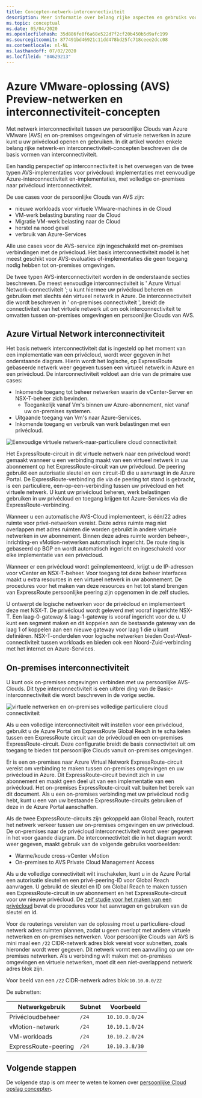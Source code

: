 ```yaml
---
title: Concepten-netwerk-interconnectiviteit
description: Meer informatie over belang rijke aspecten en gebruiks voorbeelden van netwerken en interconnectiviteit in azure VMware-oplossing (AVS)
ms.topic: conceptual
ms.date: 05/04/2020
ms.openlocfilehash: 35d886fe0f6a68e522d7f2cf20b450b5d9afc199
ms.sourcegitcommit: 877491bd46921c11dd478bd25fc718ceee2dcc08
ms.contentlocale: nl-NL
ms.lasthandoff: 07/02/2020
ms.locfileid: "84629213"
---
```

# <a name="azure-vmware-solution-avs-preview-networking-and-interconnectivity-concepts"></a>Azure VMware-oplossing (AVS) Preview-netwerken en interconnectiviteit-concepten

Met netwerk interconnectiviteit tussen uw persoonlijke Clouds van Azure VMware (AVS) en on-premises omgevingen of virtuele netwerken in azure kunt u uw privécloud openen en gebruiken. In dit artikel worden enkele belang rijke netwerk-en interconnectiviteit-concepten beschreven die de basis vormen van interconnectiviteit.

Een handig perspectief op interconnectiviteit is het overwegen van de twee typen AVS-implementaties voor privécloud: implementaties met eenvoudige Azure-interconnectiviteit en-implementaties, met volledige on-premises naar privécloud interconnectiviteit.

De use cases voor de persoonlijke Clouds van AVS zijn:
- nieuwe workloads voor virtuele VMware-machines in de Cloud
- VM-werk belasting bursting naar de Cloud
- Migratie VM-werk belasting naar de Cloud
- herstel na nood geval
- verbruik van Azure-Services

 Alle use cases voor de AVS-service zijn ingeschakeld met on-premises verbindingen met de privécloud. Het basis interconnectiviteit model is het meest geschikt voor AVS-evaluaties of-implementaties die geen toegang nodig hebben tot on-premises omgevingen.

De twee typen AVS-interconnectiviteit worden in de onderstaande secties beschreven.  De meest eenvoudige interconnectiviteit is ' Azure Virtual Network-connectiviteit '; u kunt hiermee uw privécloud beheren en gebruiken met slechts één virtueel netwerk in Azure. De interconnectiviteit die wordt beschreven in ' on-premises connectiviteit ', breidt de connectiviteit van het virtuele netwerk uit om ook interconnectiviteit te omvatten tussen on-premises omgevingen en persoonlijke Clouds van AVS.

## <a name="azure-virtual-network-interconnectivity"></a>Azure Virtual Network interconnectiviteit

Het basis netwerk interconnectiviteit dat is ingesteld op het moment van een implementatie van een privécloud, wordt weer gegeven in het onderstaande diagram. Hierin wordt het logische, op ExpressRoute gebaseerde netwerk weer gegeven tussen een virtueel netwerk in Azure en een privécloud. De interconnectiviteit voldoet aan drie van de primaire use cases:
- Inkomende toegang tot beheer netwerken waarin de vCenter-Server en NSX-T-beheer zich bevinden.
    - Toegankelijk vanaf Vm's binnen uw Azure-abonnement, niet vanaf uw on-premises systemen.
- Uitgaande toegang van Vm's naar Azure-Services.
- Inkomende toegang en verbruik van werk belastingen met een privécloud.

![Eenvoudige virtuele netwerk-naar-particuliere cloud connectiviteit](./media/concepts/adjacency-overview-drawing-single.png)

Het ExpressRoute-circuit in dit virtuele netwerk naar een privécloud wordt gemaakt wanneer u een verbinding maakt van een virtueel netwerk in uw abonnement op het ExpressRoute-circuit van uw privécloud. De peering gebruikt een autorisatie sleutel en een circuit-ID die u aanvraagt in de Azure Portal. De ExpressRoute-verbinding die via de peering tot stand is gebracht, is een particuliere, een-op-een-verbinding tussen uw privécloud en het virtuele netwerk. U kunt uw privécloud beheren, werk belastingen gebruiken in uw privécloud en toegang krijgen tot Azure-Services via die ExpressRoute-verbinding.

Wanneer u een automatische AVS-Cloud implementeert, is één/22 adres ruimte voor privé-netwerken vereist. Deze adres ruimte mag niet overlappen met adres ruimten die worden gebruikt in andere virtuele netwerken in uw abonnement. Binnen deze adres ruimte worden beheer-, inrichting-en vMotion-netwerken automatisch ingericht. De route ring is gebaseerd op BGP en wordt automatisch ingericht en ingeschakeld voor elke implementatie van een privécloud.

Wanneer er een privécloud wordt geïmplementeerd, krijgt u de IP-adressen voor vCenter en NSX-T-beheer. Voor toegang tot deze beheer interfaces maakt u extra resources in een virtueel netwerk in uw abonnement. De procedures voor het maken van deze resources en het tot stand brengen van ExpressRoute persoonlijke peering zijn opgenomen in de zelf studies.

U ontwerpt de logische netwerken voor de privécloud en implementeert deze met NSX-T. De privécloud wordt geleverd met vooraf ingerichte NSX-T. Een laag-0-gateway & laag-1-gateway is vooraf ingericht voor de u. U kunt een segment maken en dit koppelen aan de bestaande gateway van de laag 1 of koppelen aan een nieuwe gateway voor laag 1 die u kunt definiëren. NSX-T-onderdelen voor logische netwerken bieden Oost-West-connectiviteit tussen workloads en bieden ook een Noord-Zuid-verbinding met het internet en Azure-Services. 

## <a name="on-premises-interconnectivity"></a>On-premises interconnectiviteit

U kunt ook on-premises omgevingen verbinden met uw persoonlijke AVS-Clouds. Dit type interconnectiviteit is een uitbrei ding van de Basic-interconnectiviteit die wordt beschreven in de vorige sectie.

![virtuele netwerken en on-premises volledige particuliere cloud connectiviteit](./media/concepts/adjacency-overview-drawing-double.png)

Als u een volledige interconnectiviteit wilt instellen voor een privécloud, gebruikt u de Azure Portal om ExpressRoute Global Reach in te scha kelen tussen een ExpressRoute circuit van de privécloud en een on-premises ExpressRoute-circuit. Deze configuratie breidt de basis connectiviteit uit om toegang te bieden tot persoonlijke Clouds vanuit on-premises omgevingen.

Er is een on-premises naar Azure Virtual Network ExpressRoute-circuit vereist om verbinding te maken tussen on-premises omgevingen en uw privécloud in Azure. Dit ExpressRoute-circuit bevindt zich in uw abonnement en maakt geen deel uit van een implementatie van een privécloud. Het on-premises ExpressRoute-circuit valt buiten het bereik van dit document. Als u een on-premises verbinding met uw privécloud nodig hebt, kunt u een van uw bestaande ExpressRoute-circuits gebruiken of deze in de Azure Portal aanschaffen.

Als de twee ExpressRoute-circuits zijn gekoppeld aan Global Reach, routert het netwerk verkeer tussen uw on-premises omgevingen en uw privécloud. De on-premises naar de privécloud interconnectiviteit wordt weer gegeven in het voor gaande diagram. De interconnectiviteit die in het diagram wordt weer gegeven, maakt gebruik van de volgende gebruiks voorbeelden:

- Warme/koude cross-vCenter vMotion
- On-premises to AVS Private Cloud Management Access

Als u de volledige connectiviteit wilt inschakelen, kunt u in de Azure Portal een autorisatie sleutel en een privé-peering-ID voor Global Reach aanvragen. U gebruikt de sleutel en ID om Global Reach te maken tussen een ExpressRoute-circuit in uw abonnement en het ExpressRoute-circuit voor uw nieuwe privécloud. De [zelf studie voor het maken van een privécloud](tutorial-create-private-cloud.md) bevat de procedures voor het aanvragen en gebruiken van de sleutel en id.

Voor de routerings vereisten van de oplossing moet u particuliere-cloud netwerk adres ruimten plannen, zodat u geen overlapt met andere virtuele netwerken en on-premises netwerken. Voor persoonlijke Clouds van AVS is mini maal een `/22` CIDR-netwerk adres blok vereist voor subnetten, zoals hieronder wordt weer gegeven. Dit netwerk vormt een aanvulling op uw on-premises netwerken. Als u verbinding wilt maken met on-premises omgevingen en virtuele netwerken, moet dit een niet-overlappend netwerk adres blok zijn.

Voor beeld van een `/22` CIDR-netwerk adres blok:`10.10.0.0/22`

De subnetten:

| Netwerkgebruik             | Subnet | Voorbeeld        |
| ------------------------- | ------ | -------------- |
| Privécloudbeheer            | `/24`    | `10.10.0.0/24`   |
| vMotion-netwerk       | `/24`    | `10.10.1.0/24`   |
| VM-workloads | `/24`   | `10.10.2.0/24`   |
| ExpressRoute-peering | `/24`    | `10.10.3.8/30`   |

## <a name="next-steps"></a>Volgende stappen 

De volgende stap is om meer te weten te komen over [persoonlijke Cloud opslag concepten](concepts-storage.md).

<!-- LINKS - external -->
[enable Global Reach]: https://docs.microsoft.com/azure/expressroute/expressroute-howto-set-global-reach

<!-- LINKS - internal -->

